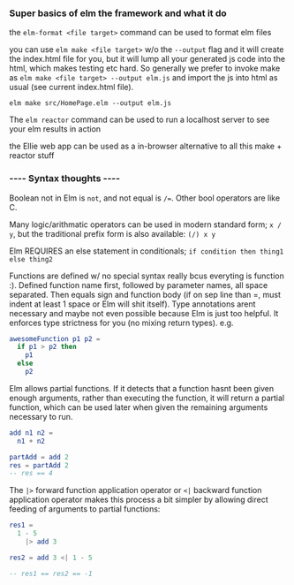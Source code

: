 ### Super basics of elm the framework and what it do

the `elm-format <file target>` command can be used to format elm files

you can use `elm make <file target>` w/o the `--output` flag and it will create the index.html file for you, but it will lump all your generated js code into the html, which makes testing etc hard. So generally we prefer to invoke make as `elm make <file target> --output elm.js` and import the js into html as usual (see current index.html file). 
```
elm make src/HomePage.elm --output elm.js
```

The `elm reactor` command can be used to run a localhost server to see your elm results in action

the Ellie web app can be used as a in-browser alternative to all this make + reactor stuff

### ---- Syntax thoughts ----

Boolean not in Elm is `not`, and not equal is `/=`. Other bool operators are like C.

Many logic/arithmatic operators can be used in modern standard form; `x / y`, but the traditional prefix form is also available: `(/) x y`

Elm REQUIRES an else statement in conditionals; `if condition then thing1 else thing2`

Functions are defined w/ no special syntax really bcus everyting is function :). Defined function name first, followed by parameter names, all space separated. Then equals sign and function body (if on sep line than =, must indent at least 1 space or Elm will shit itself). Type annotations arent necessary and maybe not even possible because Elm is just too helpful. It enforces type strictness for you (no mixing return types).
e.g.
```elm
awesomeFunction p1 p2 =
  if p1 > p2 then
    p1
  else
    p2
```

Elm allows partial functions. If it detects that a function hasnt been given enough arguments, rather than executing the function, it will return a partial function, which can be used later when given the remaining arguments necessary to run.
```elm
add n1 n2 =
  n1 + n2

partAdd = add 2
res = partAdd 2 
-- res == 4
```
The `|>` forward function application operator or `<|` backward function application operator makes this process a bit simpler by allowing direct feeding of arguments to partial functions:
```elm
res1 =
  1 - 5
    |> add 3

res2 = add 3 <| 1 - 5

-- res1 == res2 == -1
```

